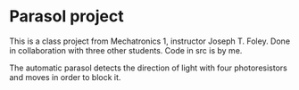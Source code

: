 # Parasol project

This is a class project from Mechatronics 1, instructor Joseph T. Foley.
Done in collaboration with three other students. Code in src is by me.

The automatic parasol detects the direction of light with four photoresistors and moves in order to block it.
